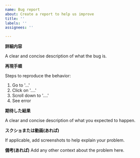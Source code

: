 ```yaml
---
name: Bug report
about: Create a report to help us improve
title: ''
labels: ''
assignees: ''

---
```


**詳細内容**

A clear and concise description of what the bug is.

**再現手順**

Steps to reproduce the behavior:

1. Go to '...'
2. Click on '....'
3. Scroll down to '....'
4. See error

**期待した結果**

A clear and concise description of what you expected to happen.

**スクショまたは動画(あれば)**

If applicable, add screenshots to help explain your problem.

**備考(あれば)**
Add any other context about the problem here.
